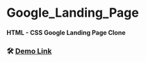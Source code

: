 # Google_Landing_Page

#### HTML - CSS Google Landing Page Clone

### 🛠️ [Demo Link](https://google-landing-pad.netlify.app)
